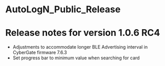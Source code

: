 # AutoLogN_Public_Release

# Release notes for version 1.0.6 RC4

* Adjustments to accommodate longer BLE Advertising interval in CyberGate firmware 7.6.3
* Set progress bar to minimum value when searching for card
